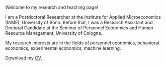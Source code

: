 Welcome to my research and teaching page!

I am a Postdoctoral Researcher at the Institute for Applied Microeconomics (IAME), University of Bonn. Before that, I was a Research Assistant and Doctoral Candidate at the Seminar of Personnel Economics and Human Resource Management, University of Cologne.

My research interests are in the fields of personnel economics, behavioral economics, experimental economics, machine learning.

Download my [CV](/resume.pdf).